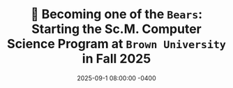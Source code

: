 ---
title: "🐻 Becoming one of the <code>Bears</code>: Starting the Sc.M. Computer Science Program at <code>Brown University</code> in Fall 2025"
date: 2025-09-1 08:00:00 -0400
---